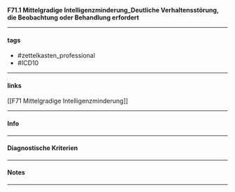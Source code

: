 __F71.1 Mittelgradige Intelligenzminderung_Deutliche Verhaltensstörung, die Beobachtung oder Behandlung erfordert__

___________________________________________
#### tags

- #zettelkasten_professional
- #ICD10 
___________________________________________
#### links

[[F71 Mittelgradige Intelligenzminderung]]

___________________________________________
#### Info

___________________________________________
#### Diagnostische Kriterien

___________________________________________
#### Notes

___________________________________________

